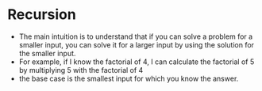 # Recursion

- The main intuition is to understand that if you can solve a problem for a smaller input, you can solve it for a larger input by using the solution for the smaller input.
- For example, if I know the factorial of 4, I can calculate the factorial of 5 by multiplying 5 with the factorial of 4
- the base case is the smallest input for which you know the answer.
